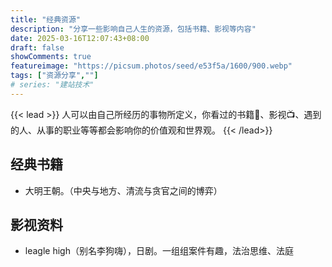 ```yaml
---
title: "经典资源"
description: "分享一些影响自己人生的资源，包括书籍、影视等内容"
date: 2025-03-16T12:07:43+08:00
draft: false
showComments: true
featureimage: "https://picsum.photos/seed/e53f5a/1600/900.webp"
tags: ["资源分享",""]
# series: "建站技术"
---
```

{{< lead >}}
人可以由自己所经历的事物所定义，你看过的书籍📖、影视📺、遇到的人、从事的职业等等都会影响你的价值观和世界观。
{{< /lead>}}

## 经典书籍

- 大明王朝。（中央与地方、清流与贪官之间的博弈）

## 影视资料

- leagle high（别名李狗嗨），日剧。一组组案件有趣，法治思维、法庭
